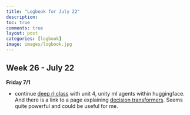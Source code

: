 ```yaml
---
title: "Logbook for July 22"
description: 
toc: true
comments: true
layout: post
categories: [logbook]
image: images/logbook.jpg
---
```




## Week 26 - July 22

**Friday 7/1**

* continue [deep rl class](/guillaume_blog/blog/deep-rl-class-with-huggingface.html) with unit 4, unity ml agents within huggingface. And there is a link to a page explaining [decision transformers](https://huggingface.co/blog/decision-transformers). Seems quite powerful and could be useful for me.
